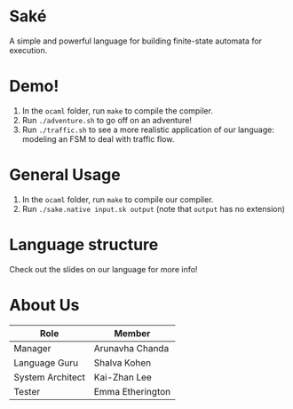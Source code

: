 # Saké

A simple and powerful language for building finite-state automata for execution.

# Demo!

1. In the `ocaml` folder, run `make` to compile the compiler.
2. Run `./adventure.sh` to go off on an adventure!
3. Run `./traffic.sh` to see a more realistic application of our language: modeling an FSM to deal with traffic flow.

# General Usage

1. In the `ocaml` folder, run `make` to compile our compiler.
2. Run `./sake.native input.sk output` (note that `output` has no extension)

# Language structure

Check out the slides on our language for more info!

# About Us

Role             | Member
---------------- | ----------------
Manager          | Arunavha Chanda
Language Guru    | Shalva Kohen
System Architect | Kai-Zhan Lee
Tester           | Emma Etherington
